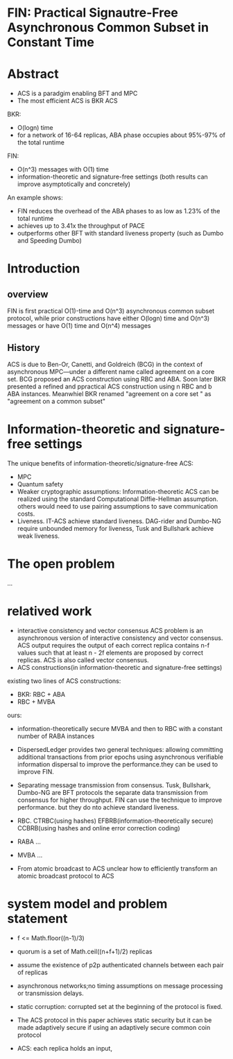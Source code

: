# FIN: Practical Signautre-Free Asynchronous Common Subset in Constant Time

# Abstract

* ACS is a paradgim enabling BFT and MPC
* The most efficient ACS is BKR ACS

BKR:
* O(logn) time
* for a network of 16-64 replicas, ABA phase occupies about 95%-97% of the total runtime

FIN:
* O(n^3) messages with O(1) time
* information-theoretic and signature-free settings (both results can improve asymptotically and concretely)

An example shows:
* FIN reduces the overhead of the ABA phases to as low as 1.23% of the total runtime
* achieves up to 3.41x the throughput of PACE
* outperforms other BFT with standard liveness property (such as Dumbo and Speeding Dumbo)

# Introduction
## overview
FIN is first practical O(1)-time and O(n^3) asynchronous common subset protocol,
while prior constructions have either O(logn) time and O(n^3) messages or have O(1) time and O(n^4) messages
## History
ACS is due to Ben-Or, Canetti, and Goldreich (BCG) in the context of asynchronous MPC—under a different name called agreement on a core set. BCG proposed an ACS construction using RBC and ABA. Soon later BKR presented a refined and ppractical ACS construction using n RBC and b ABA instances. Meanwhiel BKR renamed "agreement on a core set " as "agreement on a common subset"
# Information-theoretic and signature-free settings
The unique benefits of information-theoretic/signature-free ACS:
* MPC
* Quantum safety
* Weaker cryptographic assumptions: Information-theoretic ACS can be realized using the standard Computational Diffie-Hellman assumption. others would need to use pairing assumptions to save communication costs.
* Liveness. IT-ACS achieve standard liveness. DAG-rider and Dumbo-NG require unbounded memory for liveness, Tusk and Bullshark achieve weak liveness.

# The open problem
...
# relatived work
* interactive consistency and vector consensus
ACS problem is an asynchronous version of interactive consistency and vector consensus.
ACS output requires the output of each correct replica contains n-f values such that at least n - 2f elements are proposed by correct replicas.
ACS is also called vector consensus.
* ACS constructions(in information-theoretic and signature-free settings)

existing two lines of ACS constructions:
- BKR: RBC + ABA
- RBC + MVBA

ours:
- information-theoretically secure MVBA and then to RBC with a constant number of RABA instances

* DispersedLedger
provides two general techniques:
allowing committing additional transactions from prior epochs
using asynchronous verifiable information dispersal
to improve the performance.they can be used to improve FIN.

* Separating message transmission from consensus.
Tusk, Bullshark, Dumbo-NG are BFT protocols the separate data transmission from consensus for higher throughput. FIN can use the technique to improve performance.
but they do nto achieve standard liveness.

* RBC.
CTRBC(using hashes)
EFBRB(information-theoretically secure)
CCBRB(using hashes and online error correction coding)

* RABA
...
* MVBA
...
* From atomic broadcast to ACS
unclear how to efficiently transform an atomic broadcast protocol to ACS

# system model and problem statement
* f <= Math.floor((n-1)/3)
* quorum is a set of Math.ceil((n+f+1)/2) replicas
* assume the existence of p2p authenticated channels between each pair of replicas
* asynchronous networks;no timing assumptions on message processing or transmission delays.
* static corruption: corrupted set at the beginning of the protocol is fixed.
* The ACS protocol in this paper achieves static security but it can be made adaptively secure if using an adaptively secure common coin protocol

* ACS: each replica holds an input,


